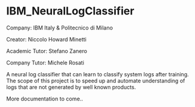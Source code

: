 # IBM_NeuralLogClassifier

Company: IBM Italy & Politecnico di Milano 

Creator: Niccolo Howard Minetti 

Academic Tutor: Stefano Zanero

Company Tutor: Michele Rosati

A neural log classifier that can learn to classify system logs after training. The scope of this project is to speed up
and automate understanding of logs that are not generated by well known products. 

More documentation to come..

